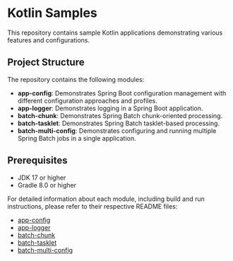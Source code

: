 # Kotlin Samples

This repository contains sample Kotlin applications demonstrating various features and configurations.

## Project Structure

The repository contains the following modules:

- **app-config**: Demonstrates Spring Boot configuration management with different configuration approaches and profiles.
- **app-logger**: Demonstrates logging in a Spring Boot application.
- **batch-chunk**: Demonstrates Spring Batch chunk-oriented processing.
- **batch-tasklet**: Demonstrates Spring Batch tasklet-based processing.
- **batch-multi-config**: Demonstrates configuring and running multiple Spring Batch jobs in a single application.

## Prerequisites

- JDK 17 or higher
- Gradle 8.0 or higher

For detailed information about each module, including build and run instructions, please refer to their respective README files:

- [app-config](./app-config/README.md)
- [app-logger](./app-logger/README.md)
- [batch-chunk](./batch-chunk/README.md)
- [batch-tasklet](./batch-tasklet/README.md)
- [batch-multi-config](./batch-multi-config/README.md)

